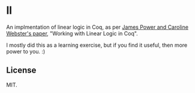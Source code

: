 # ll

An implmentation of linear logic in Coq, as per
[James Power and Caroline Webster's paper](http://citeseerx.ist.psu.edu/viewdoc/summary?doi=10.1.1.13.8671),
"Working with Linear Logic in Coq".

I mostly did this as a learning exercise, but if you find it useful, then more
power to you. :)

## License

MIT.
